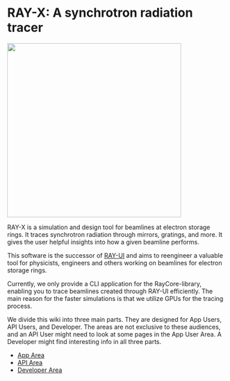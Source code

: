 # RAY-X: A synchrotron radiation tracer

<img src="https://user-images.githubusercontent.com/13185253/167402648-788eee6a-2ba4-466a-8a0a-62e59663e957.png" width="400" height="400"/>

RAY-X is a simulation and design tool for beamlines at electron storage rings. It traces synchrotron radiation through mirrors, gratings, and more. It gives the user helpful insights into how a given beamline performs. 

This software is the successor of [RAY-UI](https://www.helmholtz-berlin.de/forschung/oe/wi/optik-strahlrohre/arbeitsgebiete/ray_en.html) and aims to reengineer a valuable tool for physicists, engineers and others working on beamlines for electron storage rings.

Currently, we only provide a CLI application for the RayCore-library, enabling you to trace beamlines created through RAY-UI efficiently. The main reason for the faster simulations is that we utilize GPUs for the tracing process.


We divide this wiki into three main parts. They are designed for App Users, API Users, and Developer. The areas are not exclusive to these audiences, and an API User might need to look at some pages in the App User Area. A Developer might find interesting info in all three parts.

- [App Area](./AppUser/AppUser.md)
- [API Area](./APIUser/APIUser.md)
- [Developer Area](./Developer/Developer.md)
